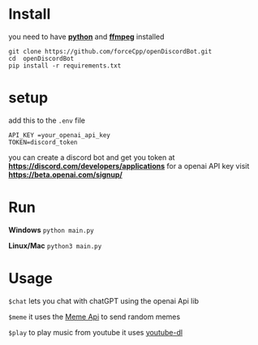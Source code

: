 # Install
you need to have **<a href="https://www.python.org/">python</a>** and **<a href="https://ffmpeg.org/download.html">ffmpeg</a>** installed

```
git clone https://github.com/forceCpp/openDiscordBot.git
cd  openDiscordBot
pip install -r requirements.txt
```

# setup

add this to the `.env` file

```
API_KEY =your_openai_api_key
TOKEN=discord_token
```
you can create a discord bot and get you token at **https://discord.com/developers/applications**
for a openai API key visit **https://beta.openai.com/signup/**

# Run 

**Windows**
`python main.py`

**Linux/Mac**
`python3 main.py`


# Usage
`$chat` lets you chat with chatGPT using the openai Api lib

`$meme` it uses the  <a href="https://github.com/D3vd/Meme_Api">Meme Api</a>  to send random memes  

`$play` to play music from youtube it uses <a href="https://github.com/ytdl-org/youtube-dl">youtube-dl</a>